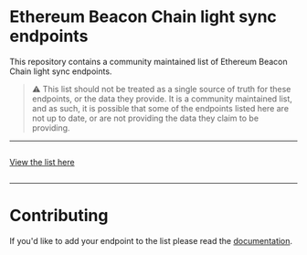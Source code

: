 # Ethereum Beacon Chain light sync endpoints

This repository contains a community maintained list of Ethereum Beacon Chain light sync endpoints.

> :warning: This list should not be treated as a single source of truth for these endpoints, or the data they provide. It is a community maintained list, and as such, it is possible that some of the endpoints listed here are not up to date, or are not providing the data they claim to be providing.

-----
<p align="center" style="display: inline-block"> 
  <a target=”_blank” href="https://s1na.github.io/light-sync-endpoints">View the list here </a>
</p>

-----

# Contributing

If you'd like to add your endpoint to the list please read the [documentation](./CONTRIBUTING.md).
